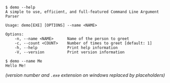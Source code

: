 ```console
$ demo --help
A simple to use, efficient, and full-featured Command Line Argument Parser

Usage: demo[EXE] [OPTIONS] --name <NAME>

Options:
    -n, --name <NAME>      Name of the person to greet
    -c, --count <COUNT>    Number of times to greet [default: 1]
    -h, --help             Print help information
    -V, --version          Print version information

$ demo --name Me
Hello Me!

```
*(version number and `.exe` extension on windows replaced by placeholders)*
